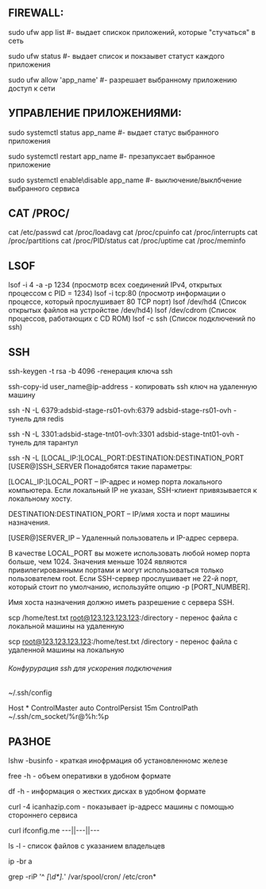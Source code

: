## FIREWALL:

sudo ufw app list #- выдает спискок приложений, которые "стучаться" в сеть

sudo ufw status #- выдает список и покзаывет статуст каждого приложения

sudo ufw allow 'app_name' #- разрешает выбранному приложению доступ к сети

## УПРАВЛЕНИЕ ПРИЛОЖЕНИЯМИ:

sudo systemctl status app_name #- выдает статус выбранного приложения

sudo systemctl restart app_name #- презапуксает выбранное приложение

sudo systemctl enable\disable app_name #- выключение/выклбчение выбранного сервиса
 
## CAT /PROC/

cat /etc/passwd
cat /proc/loadavg
cat /proc/cpuinfo
cat /proc/interrupts
cat /proc/partitions
cat /proc/PID/status
cat /proc/uptime
cat /proc/meminfo

## LSOF

lsof -i 4 -a -p 1234 (просмотр всех соединений IPv4, открытых процессом с PID = 1234)
lsof -i tcp:80 (просмотр информации о процессе, который прослушивает 80 TCP порт)
lsof /dev/hd4 (Список открытых файлов на устройстве /dev/hd4)
lsof /dev/cdrom (Список процессов, работающих с CD ROM)
lsof -c ssh (Список подключений по ssh)


## SSH 

ssh-keygen -t rsa -b 4096 -генерация ключа ssh

ssh-copy-id user_name@ip-address - копировать ssh ключ на удаленную машину

ssh -N -L 6379:adsbid-stage-rs01-ovh:6379 adsbid-stage-rs01-ovh - тунель для redis 

ssh -N -L 3301:adsbid-stage-tnt01-ovh:3301 adsbid-stage-tnt01-ovh - тунель для тарантул

ssh -N -L [LOCAL_IP:]LOCAL_PORT:DESTINATION:DESTINATION_PORT [USER@]SSH_SERVER
Понадобятся такие параметры:

[LOCAL_IP:]LOCAL_PORT – IP-адрес и номер порта локального компьютера. Если локальный IP не указан, SSH-клиент привязывается к локальному хосту.

DESTINATION:DESTINATION_PORT – IP/имя хоста и порт машины назначения.

[USER@]SERVER_IP – Удаленный пользователь и IP-адрес сервера.

В качестве LOCAL_PORT вы можете использовать любой номер порта больше, чем 1024. Значения меньше 1024 являются привилегированными портами и могут использоваться только пользователем root. Если SSH-сервер прослушивает не 22-й порт, который стоит по умолчанию, используйте опцию -p [PORT_NUMBER].

Имя хоста назначения должно иметь разрешение с сервера SSH.


scp /home/test.txt root@123.123.123.123:/directory - перенос файла с локальной машины на удаленную

scp root@123.123.123.123:/home/test.txt /directory - перенос файла с удаленной машины на локальную

###### Конфурурация ssh для ускорения подключения

~/.ssh/config

Host *
  ControlMaster auto
  ControlPersist 15m
  ControlPath ~/.ssh/cm_socket/%r@%h:%p


## РАЗНОЕ
lshw -businfo - краткая инофрмация об установленномс железе

free -h - объем оперативки в удобном формате

df -h - информация о жестких дисках в удобном формате

curl -4 icanhazip.com - показывает ip-адресс машины с помощью стороннего сервиса

curl ifconfig.me ---||---||---

ls -l - список файлов с указанием владельцев

ip -br a




grep -riP '^ *[\d\*].*' /var/spool/cron/ /etc/cron*
